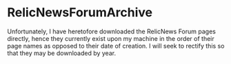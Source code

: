 # RelicNewsForumArchive
Unfortunately, I have heretofore downloaded the RelicNews Forum pages directly, hence they currently exist upon my machine in the order of their page names as opposed to their date of creation. I will seek to rectify this so that they may be downloaded by year.
